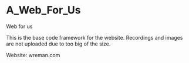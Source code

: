 # A_Web_For_Us
Web for us 

This is the base code framework for the website. Recordings and images are not uploaded due to too big of the size.

Website: wreman.com
